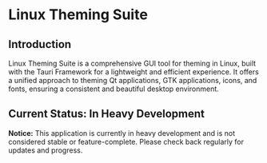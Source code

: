 # Linux Theming Suite

## Introduction

Linux Theming Suite is a comprehensive GUI tool for theming in Linux,
built with the Tauri Framework for a lightweight and efficient experience.
It offers a unified approach to theming Qt applications, GTK applications,
icons, and fonts, ensuring a consistent and beautiful desktop environment.

## Current Status: In Heavy Development

**Notice:** This application is currently in heavy development and is not
considered stable or feature-complete.
Please check back regularly for updates and progress.
